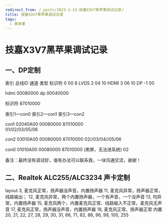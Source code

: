 ```yaml
---
redirect_from: /_posts/2023-1-13-技嘉X3V7黑苹果调试记录/
title: 技嘉X3V7黑苹果调试记录
tags:
  - 黑苹果
---
```


# **技嘉X3V7黑苹果调试记录**

## **一、DP定制**

索引  总线ID  通道  类型   标识符 
0        00         8        LVDS
2         04      10            HDMI
3         06        10         DP
-1        00

hdmi 00080000
dp 00040000

标识符 87010000

索引1—con0
索引2—con1
索引3—con2

con1        02040A00    00080000   87010000  
                    01/02/03/05/06

con2     03010A00    00080000   87010000
                  02//03/04//05/06

con0        01010A00    00080000   87010000  (黑屏，无法进系统)
                     02

备注：最终没有调试好，谁有办法可以联系我，一块沟通交流，谢谢！

## **二、Realtek    ALC255/ALC3234 声卡定制**

layout 
3, 麦克风正常，扬声器没声音，内置扬声器
11, 麦克风异常，扬声器正常，线路输出；
12, 麦克风异常，两个内置扬声器，一个有声音，一个没声音
13, 均异常，内置扬声器
15, 麦克风两个，内置麦克风正常、线路输入不正常，麦克风无声音
17, 麦克风正常，扬声器没声音，内置扬声器
18, 麦克风正常、扬声器正常 内置
20, 21, 22, 27, 28, 29, 30, 31, 66, 71, 82, 86, 96, 99, 100, 255
